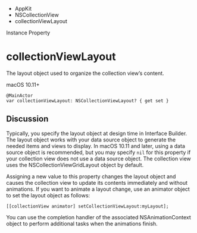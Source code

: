 

- AppKit
- NSCollectionView
-  collectionViewLayout 

Instance Property

# collectionViewLayout

The layout object used to organize the collection view’s content.

macOS 10.11+

``` source
@MainActor
var collectionViewLayout: NSCollectionViewLayout? { get set }
```

## Discussion

Typically, you specify the layout object at design time in Interface Builder. The layout object works with your data source object to generate the needed items and views to display. In macOS 10.11 and later, using a data source object is recommended, but you may specify `nil` for this property if your collection view does not use a data source object. The collection view uses the NSCollectionViewGridLayout object by default.

Assigning a new value to this property changes the layout object and causes the collection view to update its contents immediately and without animations. If you want to animate a layout change, use an animator object to set the layout object as follows:

```
[[collectionView animator] setCollectionViewLayout:myLayout];
```

You can use the completion handler of the associated NSAnimationContext object to perform additional tasks when the animations finish.

